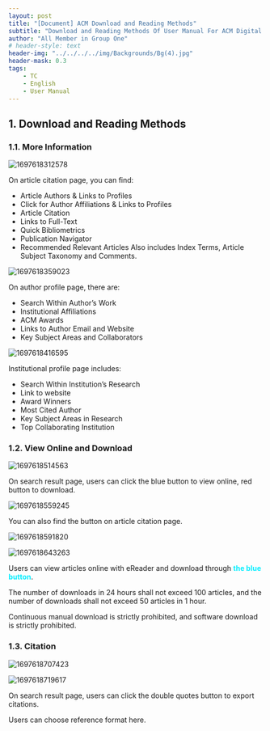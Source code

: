 ```yaml
---
layout: post
title: "[Document] ACM Download and Reading Methods"
subtitle: "Download and Reading Methods Of User Manual For ACM Digital Library"
author: "All Member in Group One"
# header-style: text
header-img: "../../../../img/Backgrounds/Bg(4).jpg"
header-mask: 0.3
tags:
    - TC
    - English
    - User Manual
---
```


##  1. <a name='DownloadandReadingMethods'></a>Download and Reading Methods

###  1.1. <a name='MoreInformation'></a>More Information

![1697618312578](../../../../img/UserManual/1697618312578.png)

On article citation page, you can find:

- Article Authors & Links to Profiles
- Click for Author Affiliations & Links to Profiles
- Article Citation
- Links to Full-Text
- Quick Bibliometrics
- Publication Navigator
- Recommended Relevant Articles
Also includes Index Terms, Article Subject Taxonomy and Comments.

![1697618359023](../../../../img/UserManual/1697618359023.png)

On author profile page, there are:

- Search Within Author’s Work
- Institutional Affiliations
- ACM Awards
- Links to Author Email and Website
- Key Subject Areas and Collaborators

![1697618416595](../../../../img/UserManual/1697618416595.png)

Institutional profile page includes:

- Search Within Institution’s Research
- Link to website
- Award Winners
- Most Cited Author
- Key Subject Areas in Research
- Top Collaborating Institution

###  1.2. <a name='ViewOnlineandDownload'></a>View Online and Download

![1697618514563](../../../../img/UserManual/1697618514563.png)

On search result page, users can click the blue button to view online, red button to download.

![1697618559245](../../../../img/UserManual/1697618559245.png)

You can also find the button on article citation page.

![1697618591820](../../../../img/UserManual/1697618591820.png)

![1697618643263](../../../../img/UserManual/1697618643263.png)

Users can view articles online with eReader and download through **<span style="color: #0BEEFF;"> the blue button</span>**.

The number of downloads in 24 hours shall not exceed 100 articles, and the number of downloads shall not exceed 50 articles in 1 hour.

Continuous manual download is strictly prohibited, and software download is strictly prohibited.

###  1.3. <a name='Citation'></a>Citation

![1697618707423](../../../../img/UserManual/1697618707423.png)

![1697618719617](../../../../img/UserManual/1697618719617.png)

On search result page, users can click the double quotes button to export citations.

Users can choose reference format here.
